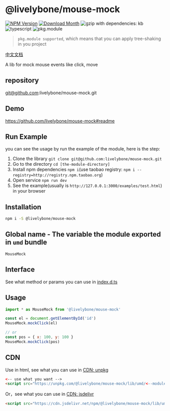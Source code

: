# @livelybone/mouse-mock
[![NPM Version](http://img.shields.io/npm/v/@livelybone/mouse-mock.svg?style=flat-square)](https://www.npmjs.com/package/@livelybone/mouse-mock)
[![Download Month](http://img.shields.io/npm/dm/@livelybone/mouse-mock.svg?style=flat-square)](https://www.npmjs.com/package/@livelybone/mouse-mock)
![gzip with dependencies: kb](https://img.shields.io/badge/gzip--with--dependencies-kb-brightgreen.svg "gzip with dependencies: kb")
![typescript](https://img.shields.io/badge/typescript-supported-blue.svg "typescript")
![pkg.module](https://img.shields.io/badge/pkg.module-supported-blue.svg "pkg.module")

> `pkg.module supported`, which means that you can apply tree-shaking in you project

[中文文档](./README-CN.md)

A lib for mock mouse events like click, move

## repository
git@github.com:livelybone/mouse-mock.git

## Demo
https://github.com/livelybone/mouse-mock#readme

## Run Example
you can see the usage by run the example of the module, here is the step:

1. Clone the library `git clone git@github.com:livelybone/mouse-mock.git`
2. Go to the directory `cd [the-module-directory]`
3. Install npm dependencies `npm i`(use taobao registry: `npm i --registry=http://registry.npm.taobao.org`)
4. Open service `npm run dev`
5. See the example(usually is `http://127.0.0.1:3000/examples/test.html`) in your browser

## Installation
```bash
npm i -S @livelybone/mouse-mock
```

## Global name - The variable the module exported in `umd` bundle
`MouseMock`

## Interface
See what method or params you can use in [index.d.ts](./index.d.ts)

## Usage
```js
import * as MouseMock from '@livelybone/mouse-mock'

const el = document.getElementById('id')
MouseMock.mockClick(el)

// or
const pos = { x: 100, y: 100 }
MouseMock.mockClick(pos)
```

## CDN
Use in html, see what you can use in [CDN: unpkg](https://unpkg.com/@livelybone/mouse-mock/lib/umd/)
```html
<-- use what you want -->
<script src="https://unpkg.com/@livelybone/mouse-mock/lib/umd/<--module-->.js"></script>
```

Or，see what you can use in [CDN: jsdelivr](https://cdn.jsdelivr.net/npm/@livelybone/mouse-mock/lib/umd/)
```html
<script src="https://cdn.jsdelivr.net/npm/@livelybone/mouse-mock/lib/umd/<--module-->.js"></script>
```
